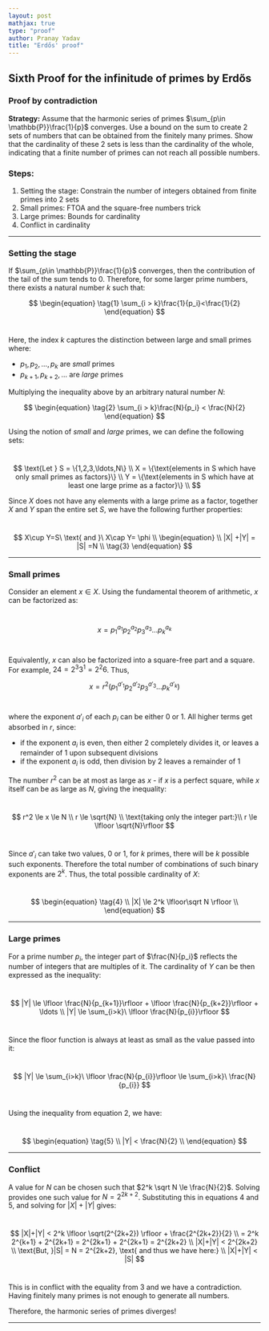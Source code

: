 ```yaml
---
layout: post  
mathjax: true  
type: "proof"  
author: Pranay Yadav   
title: "Erdős' proof"
---
```


## Sixth Proof for the infinitude of primes by Erdős

### Proof by contradiction  

**Strategy:** Assume that the harmonic series of primes $\sum_{p\in \mathbb{P}}\frac{1}{p}$ converges. Use a bound on the sum to create 2 sets of numbers that can be obtained from the finitely many primes. Show that the cardinality of these 2 sets is less than the cardinality of the whole, indicating that a finite number of primes can not reach all possible numbers.

### Steps:

1. Setting the stage: Constrain the number of integers obtained from finite primes into 2 sets
2. Small primes: FTOA and the square-free numbers trick   
3. Large primes: Bounds for cardinality 
4. Conflict in cardinality  

---

### Setting the stage

If $\sum_{p\in \mathbb{P}}\frac{1}{p}$ converges, then the contribution of the tail of the sum tends to 0. Therefore, for some larger prime numbers, there exists a natural number $k$ such that:    


$$
\begin{equation} \tag{1}
\sum_{i > k}\frac{1}{p_i}<\frac{1}{2}
\end{equation}
$$
​    

Here, the index $k$ captures the distinction between large and small primes where:

- $p_1, p_2,\ldots,p_k$ are *small* primes
- $p_{k+1}, p_{k+2},\ldots$ are *large* primes

Multiplying the inequality above by an arbitrary natural number $N$:    


$$
\begin{equation} \tag{2}
\sum_{i > k}\frac{N}{p_i} < \frac{N}{2}
\end{equation}
$$
   

Using the notion of *small* and *large* primes, we can define the following sets:    

​    
$$
\text{Let } S = \{1,2,3,\ldots,N\} \\
X = \{\text{elements in S which have only small primes as factors}\} \\
Y = \{\text{elements in S which have at least one large prime as a factor}\} \\
$$
   

Since $X$ does not have any elements with a large prime as a factor, together $X$ and $Y$ span the entire set $S$, we have the following further properties:    

​    
$$
X\cup Y=S\ \text{ and }\ X\cap Y= \phi \\
\begin{equation} \\
|X| +|Y|  = |S| =N \\ \tag{3}
\end{equation}
$$

---

### Small primes

Consider an element $x \in X$. Using the fundamental theorem of arithmetic, $x$ can be factorized as:    

​    
$$
x = p_{1}^{a_1}p_{2}^{a_2}p_{3}^{a_3}\ldots p_{k}^{a_k}
$$
​    

Equivalently, $x$ can also be factorized into a square-free part and a square. For example, $24=2^3 3^1 =2^2 6$. Thus,    


$$
x=r^2 (p_{1}^{a'_1}p_{2}^{a'_2}p_{3}^{a'_3}\ldots p_{k}^{a'_k})
$$
​    

where the exponent $a'_i$ of each $p_i$ can be either $0$ or $1$. All higher terms get absorbed in $r$, since:

- if the exponent $a_i$ is even, then either $2$ completely divides it, or leaves a remainder of $1$ upon subsequent divisions
- if the exponent $a_i$ is odd, then division by $2$ leaves a remainder of $1$

The number $r^2$ can be at most as large as $x$ - if $x$ is a perfect square, while $x$ itself can be as large as $N$, giving the inequality:    

​    
$$
r^2 \le x \le N \\
r \le \sqrt{N} \\
\text{taking only the integer part:}\\
r \le \lfloor \sqrt{N}\rfloor
$$
​    

Since $a'_i$ can take two values, $0$ or $1$, for $k$ primes, there will be $k$ possible such exponents. Therefore the total number of combinations of such binary exponents are $2^k$. Thus, the total possible cardinality of $X$:    

​    
$$
\begin{equation} \tag{4} \\
|X| \le 2^k \lfloor\sqrt N \rfloor \\
\end{equation}
$$

---

### Large primes

For a prime number $p_i$, the integer part of $\frac{N}{p_i}$ reflects the number of integers that are multiples of it. The cardinality of $Y$ can be then expressed as the inequality:    

​    
$$
|Y| \le \lfloor \frac{N}{p_{k+1}}\rfloor + \lfloor \frac{N}{p_{k+2}}\rfloor + \ldots \\
|Y| \le \sum_{i>k}\ \lfloor \frac{N}{p_{i}}\rfloor
$$
​    

Since the floor function is always at least as small as the value passed into it:    

​    
$$
|Y| \le \sum_{i>k}\ \lfloor \frac{N}{p_{i}}\rfloor \le \sum_{i>k}\ \frac{N}{p_{i}}
$$
​    

Using the inequality from equation $2$, we have:    

​    
$$
\begin{equation} \tag{5} \\
|Y| < \frac{N}{2} \\
\end{equation}
$$

---

### Conflict

A value for $N$ can be chosen such that $2^k \sqrt N \le \frac{N}{2}$. Solving provides one such value for $N = 2^{2k+2}$. Substituting this in equations $4$ and $5$, and solving for $|X|+|Y|$ gives:    

​    
$$
|X|+|Y| < 2^k \lfloor \sqrt(2^{2k+2}) \rfloor + \frac{2^{2k+2}}{2} \\
= 2^k 2^{k+1} + 2^{2k+1} = 2^{2k+1} + 2^{2k+1} = 2^{2k+2} \\
|X|+|Y| < 2^{2k+2} \\
\text{But, }|S| = N = 2^{2k+2}, \text{ and thus we have here:} \\
|X|+|Y| < |S|
$$
​    

This is in conflict with the equality from $3$ and we have a contradiction. Having finitely many primes is not enough to generate all numbers.

Therefore, the harmonic series of primes diverges! 

---






